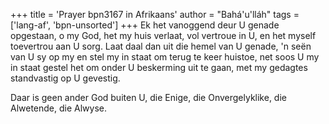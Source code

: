 +++
title = 'Prayer bpn3167 in Afrikaans'
author = "Bahá'u'lláh"
tags = ['lang-af', 'bpn-unsorted']
+++
Ek het vanoggend deur U genade opgestaan, o my God, het my huis verlaat, vol vertroue in U, en het myself toevertrou aan U sorg. Laat daal dan uit die hemel van U genade, 'n seën van U sy op my en stel my in staat om terug te keer huistoe, net soos U my in staat gestel het om onder U beskerming uit te gaan, met my gedagtes standvastig op U gevestig.

Daar is geen ander God buiten U, die Enige, die Onvergelyklike, die Alwetende, die Alwyse.
